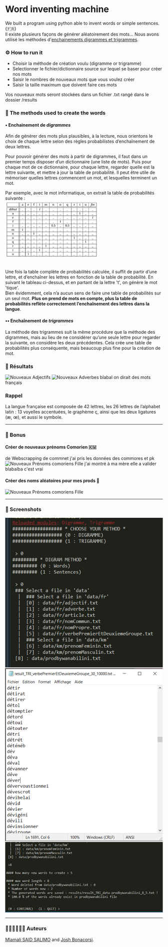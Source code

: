 # Word inventing machine

We built a program using python able to invent words or simple sentences. (:fr:) <br>
Il existe plusieurs façons de générer aléatoirement des mots... Nous avons utilisé les méthodes d'[enchainements digrammes et trigrammes](#-the-methods-used-to-create-the-words).

### ⚙ How to run it
- Choisir la méthode de création voulu (digramme or trigramme)
- Selectionner le fichier/dictionnaire source sur lequel se baser pour créer nos mots
- Saisir le nombres de nouveaux mots que vous voulez créer
- Saisir la taille maximum que doivent faire ces mots

Vos nouveaux mots seront stockées dans un fichier .txt rangé dans le dossier /results

### 🔩 The methods used to create the words

#### • Enchainement de *digrammes*
Afin de générer des mots plus plausibles, à la lecture, nous orientons le choix de chaque lettre selon des règles probabilistes d’enchaînement de deux lettres. <br>

Pour pouvoir générer des mots à partir de digrammes, il faut dans un premier temps disposer d’un dictionnaire (une liste de mots). Puis pour chaque mot de ce dictionnaire, pour chaque lettre, regarder quelle est la lettre suivante, et mettre à jour la table de probabilité. Il peut être utile de mémoriser quelles lettres commencent un mot, et lesquelles terminent un mot. <br>

Par exemple, avec le mot informatique, on extrait la table de probabilités suivante :<br>
<img src="img/tableauinfo.png" width="300" alt="Table de probabilités du mot 'informatique'"><br><br>

Une fois la table complète de probabilités calculée, il suffit de partir d’une lettre, et d’enchaîner les lettres en fonction de la table de probabilité. En suivant le tableau ci-dessus, et en partant de la lettre 't', on génère le mot 'tique'. <br> 
Bien évidemment, cela n’a aucun sens de faire une table de probabilités sur un seul mot. __Plus on prend de mots en compte, plus la table de probabilités reflète correctement l’enchaînement des lettres dans la langue__.

#### •• Enchaînement de *trigrammes*
La méthode des trigrammes suit la même procédure que la méthode des digrammes, mais au lieu de ne considérer qu’une seule lettre pour regarder la suivante, on considère les deux précédentes. Cela crée une table de probabilités plus conséquente, mais beaucoup plus fine pour la création de mot.

### 📌 Résultats
![Nouveaux Adjectifs](results/1.PNG "menu select file")
![Nouveaux Adverbes](results/1.PNG "menu select file")
blabal on dirait des mots français

### Rappel
La langue française est composée de 42 lettres, les 26 lettres de l’alphabet latin : 13 voyelles accentuées, le graphème ç, ainsi que les deux ligatures (æ, œ), et aussi le symbole.

---
### 🎳 Bonus

####  Créer de nouveaux prénoms Comorien 🇰🇲
de Webscrapping de commnet j'ai pris les données des commores et pk
![Nouveaux Prénoms comoriens Fille](results/1.PNG "menu select file") j'ai montré à ma mère elle a valider blabalba c'est vrai
####  Créer des noms aléatoires pour mes prods 🎹
![Nouveaux Prénoms comoriens Fille](results/1.PNG "menu select file") 

---
### 📸 Screenshots 

![](img/1.PNG "menu select file")
![](img/2.png "result example")
![](img/3.png "result example")

---
### 👨🏾‍💻👨🏼‍💻 Auteurs
[Mlamali SAID SALIMO](https://www.linkedin.com/in/mlamalisaidsalimo) and [Josh Bonacorsi](https://www.linkedin.com/in/joshuabonacorsi). <br/>
